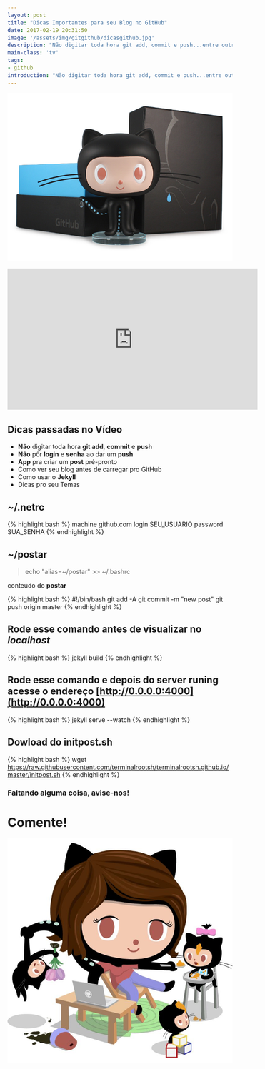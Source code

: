 ```yaml
---
layout: post
title: "Dicas Importantes para seu Blog no GitHub"
date: 2017-02-19 20:31:50
image: '/assets/img/gitgithub/dicasgithub.jpg'
description: "Não digitar toda hora git add, commit e push...entre outras dias valiosíssimas"
main-class: 'tv'
tags:
- github
introduction: "Não digitar toda hora git add, commit e push...entre outras dias valiosíssimas"
---
```


![Dicas Importantes para seu Blog no GitHub](/assets/img/gitgithub/dicasgithub.jpg "Dicas Importantes para seu Blog no GitHub")

<iframe width="560" height="315" src="https://www.youtube.com/embed/sOSWfN6iGno" frameborder="0" allowfullscreen></iframe>

## Dicas passadas no Vídeo

* __Não__ digitar toda hora __git add__, __commit__ e __push__
* __Não__ pôr __login__ e __senha__ ao dar um __push__
* __App__ pra criar um __post__ pré-pronto
* Como ver seu blog antes de carregar pro GitHub
* Como usar o __Jekyll__
* Dicas pro seu Temas

## ~/.netrc
{% highlight bash %}
machine github.com login SEU_USUARIO password SUA_SENHA
{% endhighlight %}

## ~/postar
> echo "alias=~/postar" >> ~/.bashrc

conteúdo do __postar__

{% highlight bash %}
#!/bin/bash
git add -A
git commit -m "new post"
git push origin master
{% endhighlight %}

## Rode esse comando antes de visualizar no *localhost*
{% highlight bash %}
jekyll build
{% endhighlight %}

## Rode esse comando e depois do __server runing__ acesse o endereço [http://0.0.0.0:4000](http://0.0.0.0:4000)
{% highlight bash %}
jekyll serve --watch
{% endhighlight %}

## Dowload do initpost.sh
{% highlight bash %}
wget https://raw.githubusercontent.com/terminalrootsh/terminalrootsh.github.io/master/initpost.sh
{% endhighlight %}

### Faltando alguma coisa, avise-nos!

# Comente!

![Blog Linux Dicas GitHub](/assets/img/gitgithub/dicashub.jpg "Blog Linux Dicas GitHub")
